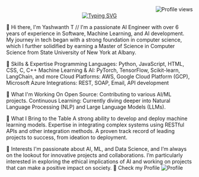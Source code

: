 <div align="Right">
  <img src="https://komarev.com/ghpvc/?username=T-Yashwanth&style=flat-square" alt="Profile views">
</div>


<div align="center">
  <a href="https://git.io/typing-svg">
    <img src="https://readme-typing-svg.demolab.com/?lines=Hi+,+there+I'm+Yashwanth" alt="Typing SVG">
  </a>
</div>

<!--
# Skills

![Python](https://img.shields.io/badge/Python-FFD43B?style=for-the-badge&logo=python&logoColor=blue) 

![Generative Ai]
![Machine Learning]
![Deep Learning]
![Computer Vision]
![Natural Language Processing]
![Data Science]

![Pine Cone]
![Croma DB]
![Neo4j](https://img.shields.io/badge/Neo4j-018bff?style=for-the-adge&logo=neo4j&logoColor=white)
![MySQL](https://img.shields.io/badge/mysql-4479A1.svg?style=for-the-badge&logo=mysql&logoColor=white)

![AWS](https://img.shields.io/badge/Amazon_AWS-FF9900?style=for-the-badge&logo=amazonaws&logoColor=white)
![GCP]

![Docker](https://img.shields.io/badge/Docker-2CA5E0?style=for-the-badge&logo=docker&logoColor=white)
![Kubernetes](https://img.shields.io/badge/Kubernetes-3069DE?style=for-the-badge&logo=kubernetes&logoColor=white)
![Databricks](https://img.shields.io/badge/Databricks-FF3621?style=for-the-badge&logo=Databricks&logoColor=white)
![Pandas](https://img.shields.io/badge/Pandas-2C2D72?style=for-the-badge&logo=pandas&logoColor=white)
![Matplotlib](https://img.shields.io/badge/Matplotlib-%23ffffff.svg?style=for-the-badge&logo=Matplotlib&logoColor=black)
![SciPy](https://img.shields.io/badge/SciPy-%230C55A5.svg?style=for-the-badge&logo=scipy&logoColor=%white)
![PyTorch](https://img.shields.io/badge/PyTorch-%23EE4C2C.svg?style=for-the-badge&logo=PyTorch&logoColor=white)
![FastAPI](https://img.shields.io/badge/fastapi-109989?style=for-the-badge&logo=FASTAPI&logoColor=white)
![MLFlow](https://img.shields.io/badge/mlflow-%23d9ead3.svg?style=for-the-badge&logo=numpy&logoColor=blue)
![Github](https://img.shields.io/badge/GitHub-100000?style=for-the-badge&logo=github&logoColor=white)
![oracle](https://img.shields.io/badge/Oracle-F80000?style=for-the-badge&logo=Oracle&logoColor=white)


# Certificates

-->
👋 Hi there, I'm Yashwanth T //
I'm a passionate AI Engineer with over 6 years of experience in Software, Machine Learning, and AI development. My journey in tech began with a strong foundation in computer science, which I further solidified by earning a Master of Science in Computer Science from  State University of New York at Albany.

🔧 Skills & Expertise
Programming Languages: Python, JavaScript, HTML, CSS, C, C++
Machine Learning & AI: PyTorch, TensorFlow, Scikit-learn, LangChain, and more
Cloud Platforms: AWS, Google Cloud Platform (GCP), Microsoft Azure
Integrations: REST, SOAP, Email, API development

🌱 What I'm Working On
Open Source: Contributing to various AI/ML projects.
Continuous Learning: Currently diving deeper into Natural Language Processing (NLP) and Large Language Models (LLMs).

🚀 What I Bring to the Table
A strong ability to develop and deploy machine learning models.
Expertise in integrating complex systems using RESTful APIs and other integration methods.
A proven track record of leading projects to success, from ideation to deployment.

🎯 Interests
I'm passionate about AI, ML, and Data Science, and I’m always on the lookout for innovative projects and collaborations.
I’m particularly interested in exploring the ethical implications of AI and working on projects that can make a positive impact on society.
💬 Check my Profile
![Profile](https://t-yashwanth.github.io/yashwanth.github.io/)
<!--
**T-Yashwanth/T-Yashwanth** is a ✨ _special_ ✨ repository because its `README.md` (this file) appears on your GitHub profile.

Here are some ideas to get you started:

- 🔭 I’m currently working on ...
- 🌱 I’m currently learning ...
- 👯 I’m looking to collaborate on ...
- 🤔 I’m looking for help with ...
- 💬 Ask me about ...
- 📫 How to reach me: ...
- 😄 Pronouns: ...
- ⚡ Fun fact: ...

  
![T-Yashwanth's Top Languages](https://github-readme-stats.vercel.app/api/top-langs/?username=T-Yashwanth&theme=tokyonight&show_icons=true&hide_border=false&layout=compact)
-->

